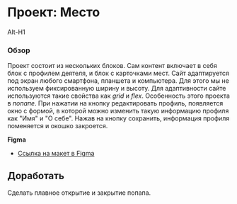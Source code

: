 # Проект: Место
Alt-H1
### Обзор
Проект состоит из нескольких блоков. Сам контент включает в себя блок с профилем деятеля, и блок с карточками мест. Сайт адаптируется под экран любого смартфона, планшета и компьютера. Для этого мы не используем фиксированную ширину и высоту. Для адаптивности сайте используются такие свойства как *grid* и *flex*. Особенность этого проекта в *попапе*. При нажатии на кнопку редактировать профиль, появляется окно с формой, в которой можно изменить такую информацию профиля как "Имя" и "О себе". Нажав на кнопку сохранить, информация профиля поменяется и окошко закроется.


**Figma**

* [Ссылка на макет в Figma](https://www.figma.com/file/2cn9N9jSkmxD84oJik7xL7/JavaScript.-Sprint-4?node-id=0%3A1)


## Доработать
Сделать плавное открытие и закрытие попапа.
